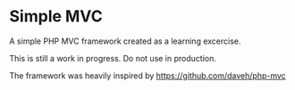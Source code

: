 # Simple MVC

A simple PHP MVC framework created as a learning excercise.

This is still a work in progress. Do not use in production.

The framework was heavily inspired by https://github.com/daveh/php-mvc
